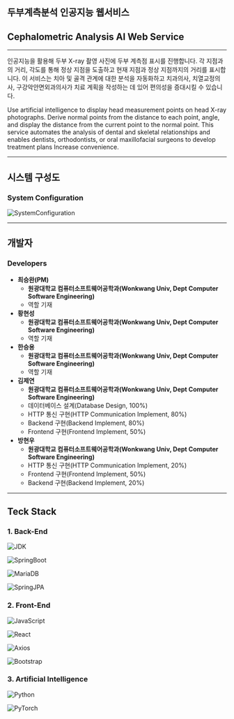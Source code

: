 ## 두부계측분석 인공지능 웹서비스
## Cephalometric Analysis AI Web Service

---

인공지능을 활용해 두부 X-ray 촬영 사진에 두부 계측점 표시를 진행합니다.
각 지점과의 거리, 각도를 통해 정상 지점을 도출하고 현재 지점과 정상 지점까지의 거리를 표시합니다.
이 서비스는 치아 및 골격 관계에 대한 분석을 자동화하고 치과의사, 치열교정의사, 구강악안면외과의사가 치료 계획을 작성하는 데 있어 
편의성을 증대시킬 수 있습니다.

Use artificial intelligence to display head measurement points on head X-ray photographs.
Derive normal points from the distance to each point, angle, and display the distance from the current point to the normal point.
This service automates the analysis of dental and skeletal relationships and enables dentists, orthodontists, or oral maxillofacial surgeons to develop treatment plans
Increase convenience.

---
## 시스템 구성도
### System Configuration

![SystemConfiguration](https://github.com/jy2694/CephalometricAI/blob/main/System.png?raw=true)

---
## 개발자
### Developers

* **최승완(PM)**
  * **원광대학교 컴퓨터소프트웨어공학과(Wonkwang Univ, Dept Computer Software Engineering)**
  * 역할 기재
* **황현성**
  * **원광대학교 컴퓨터소프트웨어공학과(Wonkwang Univ, Dept Computer Software Engineering)**
  * 역할 기재
* **한승용**
  * **원광대학교 컴퓨터소프트웨어공학과(Wonkwang Univ, Dept Computer Software Engineering)**
  * 역할 기재
* **김제연**
  * **원광대학교 컴퓨터소프트웨어공학과(Wonkwang Univ, Dept Computer Software Engineering)**
  * 데이터베이스 설계(Database Design, 100%)
  * HTTP 통신 구현(HTTP Communication Implement, 80%)
  * Backend 구현(Backend Implement, 80%)
  * Frontend 구현(Frontend Implement, 50%)
* **방현우**
  * **원광대학교 컴퓨터소프트웨어공학과(Wonkwang Univ, Dept Computer Software Engineering)**
  * HTTP 통신 구현(HTTP Communication Implement, 20%)
  * Frontend 구현(Frontend Implement, 50%)
  * Backend 구현(Backend Implement, 20%)

---

## Teck Stack

### 1. Back-End

![JDK](https://img.shields.io/badge/OpenJDK-17-437291?logo=openjdk)

![SpringBoot](https://img.shields.io/badge/Spring_Boot-3.1.4-6DB33F?logo=springboot)

![MariaDB](https://img.shields.io/badge/MariaDB-15.1-003545?logo=mariadb)

![SpringJPA](https://img.shields.io/badge/Hibernate-59666C?logo=hibernate)

### 2. Front-End

![JavaScript](https://img.shields.io/badge/JavaScript-ESNext-F7DF1E?logo=javascript)

![React](https://img.shields.io/badge/React-18.2.0-61DAFB?logo=react)

![Axios](https://img.shields.io/badge/Axios-1.5.1-5A29E4?logo=axios)

![Bootstrap](https://img.shields.io/badge/Bootstrap-5.3.2-7952B3?logo=bootstrap)


### 3. Artificial Intelligence

![Python](https://img.shields.io/badge/Python-3.8-3776AB?logo=python)

![PyTorch](https://img.shields.io/badge/PyTorch-2.1.0-EE4C2C?logo=pytorch)


